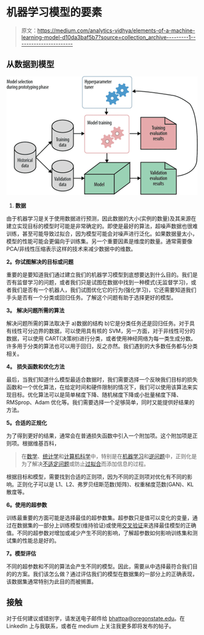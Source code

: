 # 机器学习模型的要素

> 原文：<https://medium.com/analytics-vidhya/elements-of-a-machine-learning-model-d10da3baf5b7?source=collection_archive---------1----------------------->

## 从数据到模型

![](img/6e81e0241ef5a5a974d5e5db2dce4a9e.png)

1.  **数据**

由于机器学习是关于使用数据进行预测，因此数据的大小(实例的数量)及其来源在建立实现目标的模型时可能是非常确定的。即使是最好的算法，超噪声数据也很难训练，甚至可能导致过拟合，因为模型可能会对噪声进行泛化。如果数据量太小，模型的性能可能会更偏向于训练集。另一个重要因素是维度的数量。通常需要像 PCA/非线性压缩表示这样的技术来减少数据中的维数。

**2。你试图解决的目标或问题**

重要的是要知道我们通过建立我们的机器学习模型到底想要达到什么目的。我们是否有监督学习的问题，或者我们只是试图在数据中找到一种模式(无监督学习)，或者我们是否有一个机器人，我们试图优化它的行为(强化学习)，它还需要知道我们手头是否有一个分类或回归任务。了解这个问题有助于选择更好的模型。

**3。** **解决问题所需的算法**

解决问题所需的算法取决于 a)数据的结构 b)它是分类任务还是回归任务。对于具有线性可分边界的数据，可以使用具有核的 SVM，另一方面，对于非线性可分的数据，可以使用 CART(决策树)进行分类，或者使用神经网络为每一类生成分数。许多用于分类的算法也可以用于回归，反之亦然。我们遇到的大多数任务都与分类相关。

**4。** **损失函数和优化方法**

最后，当我们知道什么模型最适合数据时，我们需要选择一个反映我们目标的损失函数和一个优化算法，在给定时间和硬件限制的情况下，我们可以使用该算法来实现目标。优化算法可以是简单梯度下降、随机梯度下降或小批量梯度下降、RMSprop、Adam 优化等。我们需要选择一个足够简单，同时又能提供好结果的方法。

**5。合适的正规化**

为了得到更好的结果，通常会在普通损失函数中引入一个附加项。这个附加项是正则项。根据维基百科，

> 在[数学](https://en.wikipedia.org/wiki/Mathematics)、[统计学](https://en.wikipedia.org/wiki/Statistics)和[计算机科学](https://en.wikipedia.org/wiki/Computer_science)中，特别是在[机器学习](https://en.wikipedia.org/wiki/Machine_learning)和[逆问题](https://en.wikipedia.org/wiki/Inverse_problem)中，正则化是为了解决[不适定问题](https://en.wikipedia.org/wiki/Ill-posed_problem)或防止[过拟合](https://en.wikipedia.org/wiki/Overfitting)而添加信息的过程。

根据目标和模型，需要找到合适的正则项，因为不同的正则项对优化有不同的影响。正则化子可以是 L1、L2、弗罗贝纽斯范数(矩阵)、权重梯度范数(GAN)、KL 散度等。

**6。使用的超参数**

训练最重要的方面可能是选择最佳的超参数集。超参数只是值可以变化的变量，通过在数据集的一部分上训练模型(维持验证)或使用[交叉验证](https://en.wikipedia.org/wiki/Cross-validation_(statistics))来选择最佳模型的正确值。不同的超参数对增加或减少产生不同的影响，了解超参数如何影响训练集和测试集的性能总是好的。

**7。模型评估**

不同的超参数和不同的算法会产生不同的模型。因此，需要从中选择最符合我们目的的方案。我们该怎么做？通过评估我们的模型在数据集的一部分上的正确表现，该数据集通常特别为此目的而被搁置。

## 接触

对于任何建议或错别字，请发送电子邮件给 bhattpa@oregonstate.edu。在 LinkedIn 上与我联系，或者在 medium 上关注我更多即将发布的帖子。